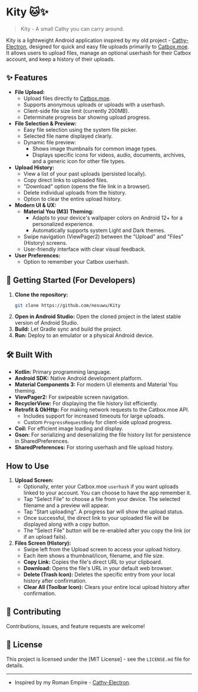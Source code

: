 # Kity 🐱✨

> Kity - A small Cathy you can carry around.

Kity is a lightweight Android application inspired by my old project - [Cathy-Electron](https://github.com/nesuwu/Cathy-Electron), designed for quick and easy file uploads primarily to [Catbox.moe](https://catbox.moe/). It allows users to upload files, manage an optional userhash for their Catbox account, and keep a history of their uploads.


## ✨ Features

*   **File Upload:**
    *   Upload files directly to [Catbox.moe](https://catbox.moe/).
    *   Supports anonymous uploads or uploads with a userhash.
    *   Client-side file size limit (currently 200MB).
    *   Determinate progress bar showing upload progress.
*   **File Selection & Preview:**
    *   Easy file selection using the system file picker.
    *   Selected file name displayed clearly.
    *   Dynamic file preview:
        *   Shows image thumbnails for common image types.
        *   Displays specific icons for videos, audio, documents, archives, and a generic icon for other file types.
*   **Upload History:**
    *   View a list of your past uploads (persisted locally).
    *   Copy direct links to uploaded files.
    *   "Download" option (opens the file link in a browser).
    *   Delete individual uploads from the history.
    *   Option to clear the entire upload history.
*   **Modern UI & UX:**
    *   **Material You (M3) Theming:**
        *   Adapts to your device's wallpaper colors on Android 12+ for a personalized experience.
        *   Automatically supports system Light and Dark themes.
    *   Swipe navigation (ViewPager2) between the "Upload" and "Files" (History) screens.
    *   User-friendly interface with clear visual feedback.
*   **User Preferences:**
    *   Option to remember your Catbox userhash.

## 🚀 Getting Started (For Developers)

1.  **Clone the repository:**
    ```bash
    git clone https://github.com/nesuwu/Kity
    ```
2.  **Open in Android Studio:** Open the cloned project in the latest stable version of Android Studio.
3.  **Build:** Let Gradle sync and build the project.
4.  **Run:** Deploy to an emulator or a physical Android device.

## 🛠️ Built With

*   **Kotlin:** Primary programming language.
*   **Android SDK:** Native Android development platform.
*   **Material Components 3:** For modern UI elements and Material You theming.
*   **ViewPager2:** For swipeable screen navigation.
*   **RecyclerView:** For displaying the file history list efficiently.
*   **Retrofit & OkHttp:** For making network requests to the Catbox.moe API.
    *   Includes support for increased timeouts for large uploads.
    *   Custom `ProgressRequestBody` for client-side upload progress.
*   **Coil:** For efficient image loading and display.
*   **Gson:** For serializing and deserializing the file history list for persistence in SharedPreferences.
*   **SharedPreferences:** For storing userhash and file upload history.

## How to Use

1.  **Upload Screen:**
    *   Optionally, enter your Catbox.moe `userhash` if you want uploads linked to your account. You can choose to have the app remember it.
    *   Tap "Select File" to choose a file from your device. The selected filename and a preview will appear.
    *   Tap "Start uploading". A progress bar will show the upload status.
    *   Once successful, the direct link to your uploaded file will be displayed along with a copy button.
    *   The "Select File" button will be re-enabled after you copy the link (or if an upload fails).
2.  **Files Screen (History):**
    *   Swipe left from the Upload screen to access your upload history.
    *   Each item shows a thumbnail/icon, filename, and file size.
    *   **Copy Link:** Copies the file's direct URL to your clipboard.
    *   **Download:** Opens the file's URL in your default web browser.
    *   **Delete (Trash Icon):** Deletes the specific entry from your local history after confirmation.
    *   **Clear All (Toolbar Icon):** Clears your entire local upload history after confirmation.

## 🤝 Contributing

Contributions, issues, and feature requests are welcome!

## 📜 License

This project is licensed under the [MIT License] - see the `LICENSE.md` file for details.

---
- Inspired by my Roman Empire -  [Cathy-Electron](https://github.com/nesuwu/Cathy-Electron).
